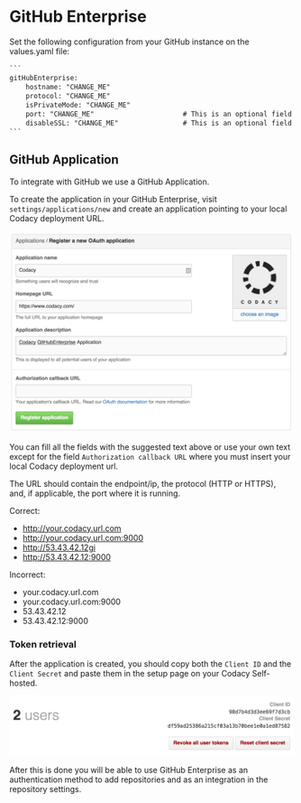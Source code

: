 # GitHub Enterprise

Set the following configuration from your GitHub instance on the values.yaml file:

    ```
    gitHubEnterprise:
        hostname: "CHANGE_ME"
        protocol: "CHANGE_ME"
        isPrivateMode: "CHANGE_ME"
        port: "CHANGE_ME"                      # This is an optional field
        disableSSL: "CHANGE_ME"                # This is an optional field
    ```

## GitHub Application

To integrate with GitHub we use a GitHub Application.

To create the application in your GitHub Enterprise, visit `settings/applications/new` and create an application pointing to your local Codacy deployment URL.

![GitHub Application](./images/github-application.png)

You can fill all the fields with the suggested text above or use your own text except for the field `Authorization callback URL` where you must insert your local Codacy deployment url.

The URL should contain the endpoint/ip, the protocol (HTTP or HTTPS), and, if applicable, the port where it is running.

Correct:
 - http://your.codacy.url.com
 - http://your.codacy.url.com:9000
 - http://53.43.42.12gi
 - http://53.43.42.12:9000

Incorrect:
 - your.codacy.url.com
 - your.codacy.url.com:9000
 - 53.43.42.12
 - 53.43.42.12:9000

 ### Token retrieval

 After the application is created, you should copy both the `Client ID` and the `Client Secret` and paste them in the setup page on your Codacy Self-hosted.

![GitHub Application](./images/github-token-retrieval.png)

 After this is done you will be able to use GitHub Enterprise as an authentication method to add repositories and as an integration in the repository settings.
